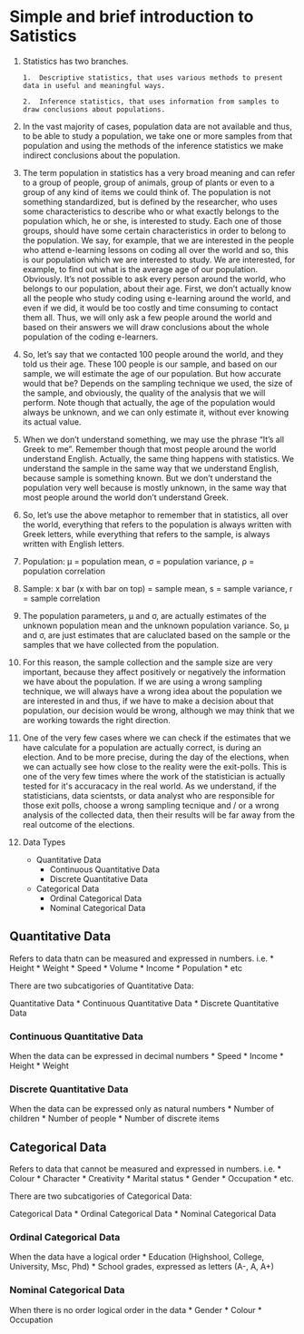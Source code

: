 # Simple and brief introduction to Satistics


1.	Statistics has two branches. 

		1.	Descriptive statistics, that uses various methods to present data in useful and meaningful ways.  

		2.	Inference statistics, that uses information from samples to draw conclusions about populations.  


2.	In the vast majority of cases, population data are not available and thus, to be able to study a population, we take one or more samples from that population and using the methods of the inference statistics we make indirect conclusions about the population.


3.	The term population in statistics has a very broad meaning and can refer to a group of people, group of animals, group of plants or even to a group of any kind of items we could think of. The population is not something standardized, but is defined by the researcher, who uses some characteristics to describe who or what exactly belongs to the population which, he or she, is interested to study. Each one of those groups, should have some certain characteristics in order to belong to the population. We say, for example, that we are interested in the people who attend e-learning lessons on coding all over the world and so, this is our population which we are interested to study. We are interested, for example, to find out what is the average age of our population. Obviously. It’s not possible to ask every person around the world, who belongs to our population, about their age. First, we don’t actually know all the people who study coding using e-learning around the world, and even if we did, it would be too costly and time consuming to contact them all. Thus, we will only ask a few people around the world and based on their answers we will draw conclusions about the whole population of the coding e-learners.


4.	So, let’s say that we contacted 100 people around the world, and they told us their age. These 100 people is our sample, and based on our sample, we will estimate the age of our population. But how accurate would that be? Depends on the sampling technique we used, the size of the sample, and obviously, the quality of the analysis that we will perform. Note though that actually, the age of the population would always be unknown, and we can only estimate it, without ever knowing its actual value.


5.	When we don’t understand something, we may use the phrase “It’s all Greek to me”. Remember though that most people around the world understand English. Actually, the same thing happens with statistics. We understand the sample in the same way that we understand English, because sample is something known. But we don’t understand the population very well because is mostly unknown, in the same way that most people around the world don’t understand Greek.


6.	So, let’s use the above metaphor to remember that in statistics, all over the world, everything that refers to the population is always written with Greek letters, while everything that refers to the sample, is always written with English letters.


7.	Population: μ = population mean, σ = population variance, ρ = population correlation


8.	Sample: x bar (x with bar on top) = sample mean, s = sample variance, r = sample correlation


9. The population parameters, μ and σ, are actually estimates of the unknown population mean and the unknown population variance. So, μ and σ, are just estimates that are caluclated based on the sample or the samples that we have collected from the population.



10. For this reason, the sample collection and the sample size are very important, because they affect positively or negatively the information we have about the population. If we are using a wrong sampling technique, we will always have a wrong idea about the population we are interested in and thus, if we have to make a decision about that population, our decision would be wrong, although we may think that we are working towards the right direction.


11. One of the very few cases where we can check if the estimates that we have calculate for a population are actually correct, is during an election. And to be more precise, during the day of the elections, when we can actually see how close to the reality were the exit-polls. This is one of the very few times where the work of the statistician is actually tested for it's accuracacy in the real world. As we understand, if the statisticians, data scientsts, or data analyst who are responsible for those exit polls, choose a wrong sampling tecnique and / or a wrong analysis of the collected data, then their results will be far away from the real outcome of the elections.

12. Data Types
	* Quantitative Data
		* Continuous Quantitative Data
		* Discrete Quantitative Data
	* Categorical Data
		* Ordinal Categorical Data
		* Nominal Categorical Data

## Quantitative Data

Refers to data thatn can be measured and expressed in numbers. i.e.
	* Height
	* Weight
	* Speed
	* Volume
	* Income
	* Population
	* etc

There are two subcatigories of Quantitative Data:

Quantitative Data
	* Continuous Quantitative Data
	* Discrete Quantitative Data

### Continuous Quantitative Data

When the data can be expressed in decimal numbers
	* Speed
	* Income
	* Height
	* Weight

### Discrete Quantitative Data

When the data can be expressed only as natural numbers
	* Number of children
	* Number of people
	* Number of discrete items


## Categorical Data

Refers to data that cannot be measured and expressed in numbers. i.e.
	* Colour
	* Character
	* Creativity
	* Marital status
	* Gender
	* Occupation
	* etc.

There are two subcatigories of Categorical Data:

Categorical Data
	* Ordinal Categorical Data
	* Nominal Categorical Data

### Ordinal Categorical Data

When the data have a logical order
	* Education (Highshool, College, University, Msc, Phd)
	* School grades, expressed as letters (A-, A, A+)

### Nominal Categorical Data

When there is no order logical order in the data
	* Gender
	* Colour
	* Occupation

